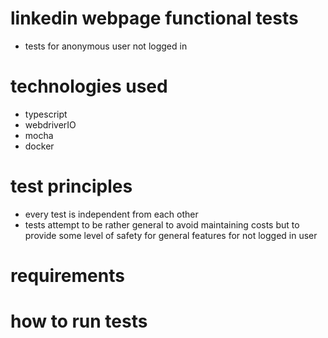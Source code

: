 # linkedin webpage functional tests
- tests for anonymous user not logged in

# technologies used
- typescript
- webdriverIO
- mocha
- docker

# test principles
- every test is independent from each other
- tests attempt to be rather general to avoid maintaining costs 
    but to provide some level of safety for general features
    for not logged in user


# requirements

# how to run tests
